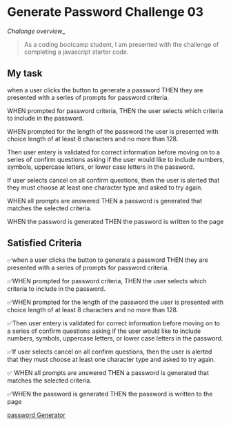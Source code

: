 

 # Generate Password Challenge 03

_Chalange overview__

> As a coding bootcamp student, I am presented with the challenge of completing a javascript starter code.

## My task 

when a user clicks the button to generate a password
THEN they  are  presented with a series of prompts for password criteria.

WHEN prompted for password criteria,
THEN the user  selects which criteria to include in the password.

WHEN prompted for the length of the password
 the user is presented with  choice  length of at least 8 characters and no more than 128.

 Then user entery is validated for correct information before moving on to  a series of confirm questions  asking if the user would like to include numbers, symbols, uppercase letters, or lower case letters in the password. 

 If user selects  cancel on all confirm questions, then the user is alerted that they must choose at least one character type and asked to try again.

 WHEN all prompts are answered
THEN a password is generated that matches the selected criteria.

WHEN the password is generated
THEN the password is written to the page

## Satisfied Criteria 

✅when a user clicks the button to generate a password
THEN they  are  presented with a series of prompts for password criteria.

✅WHEN prompted for password criteria,
THEN the user  selects which criteria to include in the password.

✅WHEN prompted for the length of the password
 the user is presented with  choice  length of at least 8 characters and no more than 128.

 ✅Then user entery is validated for correct information before moving on to  a series of confirm questions  asking if the user would like to include numbers, symbols, uppercase letters, or lower case letters in the password. 

 ✅If user selects  cancel on all confirm questions, then the user is alerted that they must choose at least one character type and asked to try again.

✅ WHEN all prompts are answered
THEN a password is generated that matches the selected criteria.

✅WHEN the password is generated
THEN the password is written to the page

[password Generator]( https://teshome28sara.github.io/Generate-password-challenge-)




